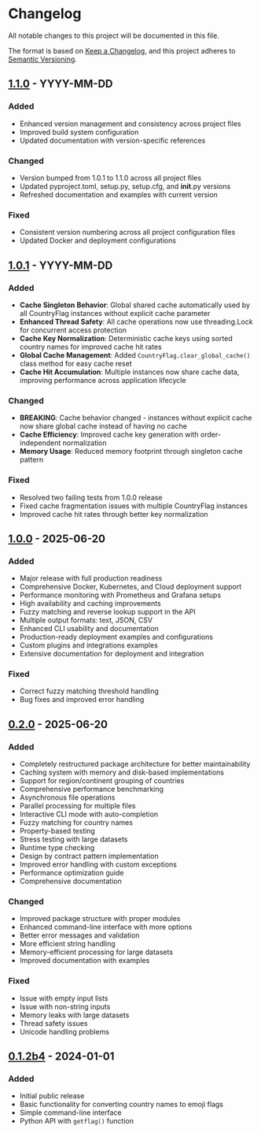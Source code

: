 # Changelog

All notable changes to this project will be documented in this file.

The format is based on [Keep a Changelog](https://keepachangelog.com/en/1.0.0/),
and this project adheres to [Semantic Versioning](https://semver.org/spec/v2.0.0.html).

## [1.1.0] - YYYY-MM-DD

### Added
- Enhanced version management and consistency across project files
- Improved build system configuration
- Updated documentation with version-specific references

### Changed
- Version bumped from 1.0.1 to 1.1.0 across all project files
- Updated pyproject.toml, setup.py, setup.cfg, and __init__.py versions
- Refreshed documentation and examples with current version

### Fixed
- Consistent version numbering across all project configuration files
- Updated Docker and deployment configurations

## [1.0.1] - YYYY-MM-DD

### Added
- **Cache Singleton Behavior**: Global shared cache automatically used by all CountryFlag instances without explicit cache parameter
- **Enhanced Thread Safety**: All cache operations now use threading.Lock for concurrent access protection
- **Cache Key Normalization**: Deterministic cache keys using sorted country names for improved cache hit rates
- **Global Cache Management**: Added `CountryFlag.clear_global_cache()` class method for easy cache reset
- **Cache Hit Accumulation**: Multiple instances now share cache data, improving performance across application lifecycle

### Changed
- **BREAKING**: Cache behavior changed - instances without explicit cache now share global cache instead of having no cache
- **Cache Efficiency**: Improved cache key generation with order-independent normalization
- **Memory Usage**: Reduced memory footprint through singleton cache pattern

### Fixed
- Resolved two failing tests from 1.0.0 release
- Fixed cache fragmentation issues with multiple CountryFlag instances
- Improved cache hit rates through better key normalization

## [1.0.0] - 2025-06-20

### Added
- Major release with full production readiness
- Comprehensive Docker, Kubernetes, and Cloud deployment support
- Performance monitoring with Prometheus and Grafana setups
- High availability and caching improvements
- Fuzzy matching and reverse lookup support in the API
- Multiple output formats: text, JSON, CSV
- Enhanced CLI usability and documentation
- Production-ready deployment examples and configurations
- Custom plugins and integrations examples
- Extensive documentation for deployment and integration

### Fixed
- Correct fuzzy matching threshold handling
- Bug fixes and improved error handling

## [0.2.0] - 2025-06-20

### Added
- Completely restructured package architecture for better maintainability
- Caching system with memory and disk-based implementations
- Support for region/continent grouping of countries
- Comprehensive performance benchmarking
- Asynchronous file operations
- Parallel processing for multiple files
- Interactive CLI mode with auto-completion
- Fuzzy matching for country names
- Property-based testing
- Stress testing with large datasets
- Runtime type checking
- Design by contract pattern implementation
- Improved error handling with custom exceptions
- Performance optimization guide
- Comprehensive documentation

### Changed
- Improved package structure with proper modules
- Enhanced command-line interface with more options
- Better error messages and validation
- More efficient string handling
- Memory-efficient processing for large datasets
- Improved documentation with examples

### Fixed
- Issue with empty input lists
- Issue with non-string inputs
- Memory leaks with large datasets
- Thread safety issues
- Unicode handling problems

## [0.1.2b4] - 2024-01-01

### Added
- Initial public release
- Basic functionality for converting country names to emoji flags
- Simple command-line interface
- Python API with `getflag()` function

[1.1.0]: https://github.com/Lendersmark/countryflag/compare/v1.0.1...v1.1.0
[1.0.1]: https://github.com/Lendersmark/countryflag/compare/v1.0.0...v1.0.1
[1.0.0]: https://github.com/Lendersmark/countryflag/compare/v0.2.0...v1.0.0
[0.2.0]: https://github.com/Lendersmark/countryflag/compare/v0.1.2b4...v0.2.0
[0.1.2b4]: https://github.com/Lendersmark/countryflag/releases/tag/v0.1.2b4
